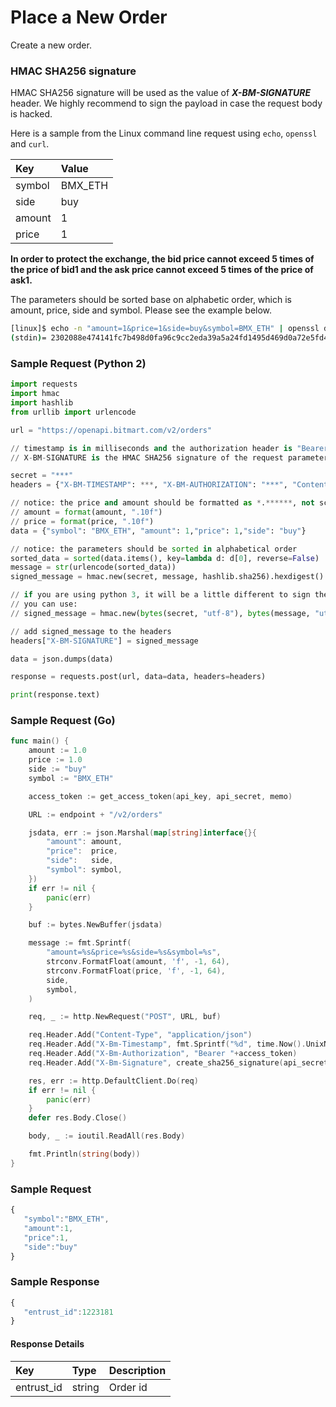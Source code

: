 # Place a New Order

Create a new order.

### HMAC SHA256 signature

HMAC SHA256 signature will be used as the value of _**X-BM-SIGNATURE**_ header. We highly recommend to sign the payload in case the request body is hacked.

Here is a sample from the Linux command line request using ```echo```, ```openssl``` and ```curl```.

| Key | Value |
| :--- | :--- |
| symbol | BMX_ETH |
| side | buy |
| amount | 1 |
| price | 1 |

**In order to protect the exchange, the bid price cannot exceed 5 times of the price of bid1 and the ask price cannot exceed 5 times of the price of ask1.**

The parameters should be sorted base on alphabetic order, which is amount, price, side and symbol. Please see the example below.

```sh
[linux]$ echo -n "amount=1&price=1&side=buy&symbol=BMX_ETH" | openssl dgst -sha256 -hmac "8c08d9d5c3d15b105dbddaf96e427ac6"
(stdin)= 2302088e474141fc7b498d0fa96c9cc2eda39a5a24fd1495d469d0a72e5fd483
```

### Sample Request \(Python 2\)

```py
import requests
import hmac
import hashlib
from urllib import urlencode

url = "https://openapi.bitmart.com/v2/orders"

// timestamp is in milliseconds and the authorization header is "Bearer " + token
// X-BM-SIGNATURE is the HMAC SHA256 signature of the request parameters encrypted by API Secret

secret = "***"
headers = {"X-BM-TIMESTAMP": ***, "X-BM-AUTHORIZATION": "***", "Content-Type": "application/json"}

// notice: the price and amount should be formatted as *.******, not scientific notation
// amount = format(amount, ".10f")
// price = format(price, ".10f")
data = {"symbol": "BMX_ETH", "amount": 1,"price": 1,"side": "buy"}

// notice: the parameters should be sorted in alphabetical order
sorted_data = sorted(data.items(), key=lambda d: d[0], reverse=False)
message = str(urlencode(sorted_data))
signed_message = hmac.new(secret, message, hashlib.sha256).hexdigest()

// if you are using python 3, it will be a little different to sign the message
// you can use: 
// signed_message = hmac.new(bytes(secret, "utf-8"), bytes(message, "utf-8"), hashlib.sha256).hexdigest()

// add signed_message to the headers
headers["X-BM-SIGNATURE"] = signed_message

data = json.dumps(data)

response = requests.post(url, data=data, headers=headers)

print(response.text)
```

### Sample Request \(Go\)
```go
func main() {
	amount := 1.0
	price := 1.0
	side := "buy"
	symbol := "BMX_ETH"

	access_token := get_access_token(api_key, api_secret, memo)

	URL := endpoint + "/v2/orders"

	jsdata, err := json.Marshal(map[string]interface{}{
		"amount": amount,
		"price":  price,
		"side":   side,
		"symbol": symbol,
	})
	if err != nil {
		panic(err)
	}

	buf := bytes.NewBuffer(jsdata)

	message := fmt.Sprintf(
		"amount=%s&price=%s&side=%s&symbol=%s",
		strconv.FormatFloat(amount, 'f', -1, 64),
		strconv.FormatFloat(price, 'f', -1, 64),
		side,
		symbol,
	)

	req, _ := http.NewRequest("POST", URL, buf)

	req.Header.Add("Content-Type", "application/json")
	req.Header.Add("X-Bm-Timestamp", fmt.Sprintf("%d", time.Now().UnixNano()/1000000))
	req.Header.Add("X-Bm-Authorization", "Bearer "+access_token)
	req.Header.Add("X-Bm-Signature", create_sha256_signature(api_secret, message))

	res, err := http.DefaultClient.Do(req)
	if err != nil {
		panic(err)
	}
	defer res.Body.Close()

	body, _ := ioutil.ReadAll(res.Body)

	fmt.Println(string(body))
}

```

### Sample Request

```js
{
   "symbol":"BMX_ETH",
   "amount":1,
   "price":1,
   "side":"buy"
}
```

### Sample Response
```js
{
   "entrust_id":1223181
}
```

#### Response Details

| Key | Type | Description |
| :--- | :--- | :--- |
| entrust_id | string | Order id |





